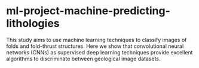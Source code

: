 # ml-project-machine-predicting-lithologies
This study aims to use machine learning techniques to classify images of folds and fold-thrust structures. Here we show that convolutional neural networks (CNNs) as supervised deep learning techniques provide excellent algorithms to discriminate between geological image datasets.
